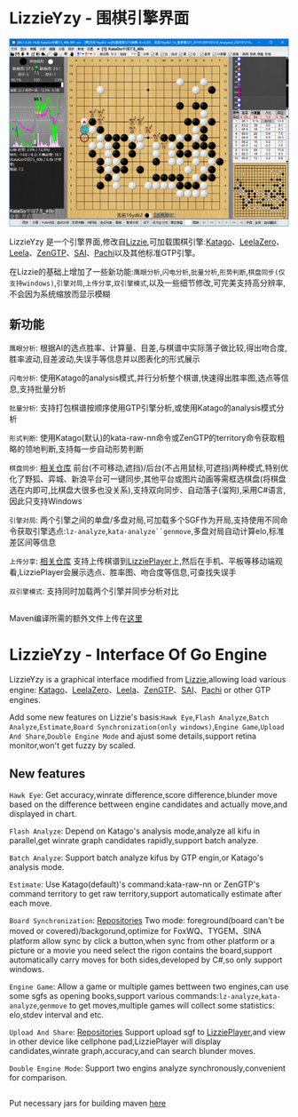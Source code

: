 # LizzieYzy - 围棋引擎界面
![screenshot](/screenshot.png?raw=true)

LizzieYzy 是一个引擎界面,修改自[Lizzie](https://github.com/featurecat/lizzie),可加载围棋引擎:[Katago](https://github.com/lightvector/KataGo)、[LeelaZero](https://github.com/leela-zero/leela-zero)、[Leela](https://github.com/gcp/Leela)、[ZenGTP](https://github.com/yzyray/ZenGTP)、[SAI](http://sai.unich.it)、[Pachi](https://github.com/pasky/pachi)以及其他标准GTP引擎。

在Lizzie的基础上增加了一些新功能:`鹰眼分析`,`闪电分析`,`批量分析`,`形势判断`,`棋盘同步(仅支持windows)`,`引擎对局`,`上传分享`,`双引擎模式`,以及一些细节修改,可完美支持高分辨率,不会因为系统缩放而显示模糊

## 新功能

`鹰眼分析`: 根据AI的选点胜率、计算量、目差,与棋谱中实际落子做比较,得出吻合度,胜率波动,目差波动,失误手等信息并以图表化的形式展示

`闪电分析`: 使用Katago的analysis模式,并行分析整个棋谱,快速得出胜率图,选点等信息,支持批量分析

`批量分析`: 支持打包棋谱按顺序使用GTP引擎分析,或使用Katago的analysis模式分析

`形式判断`: 使用Katago(默认)的kata-raw-nn命令或ZenGTP的territory命令获取粗略的领地判断,支持每一步自动形势判断

`棋盘同步`: [相关仓库](https://github.com/yzyray/readboard) 前台(不可移动,遮挡)/后台(不占用鼠标,可遮挡)两种模式,特别优化了野狐、弈城、新浪平台可一键同步,其他平台或图片动画等需框选棋盘(将棋盘选在内即可,比棋盘大很多也没关系),支持双向同步、自动落子(溜狗),采用C#语言,因此只支持Windows

`引擎对局`: 两个引擎之间的单盘/多盘对局,可加载多个SGF作为开局,支持使用不同命令获取引擎选点:`lz-analyze`,`kata-analyze``genmove`,多盘对局自动计算elo,标准差区间等信息

`上传分享`: [相关仓库](https://github.com/yzyray/LizziePlayer) 支持上传棋谱到[LizziePlayer](http://lizzieyzy.cn)上,然后在手机、平板等移动端观看,LizziePlayer会展示选点、胜率图、吻合度等信息,可查找失误手

`双引擎模式`: 支持同时加载两个引擎并同步分析对比

##

Maven编译所需的额外文件上传在[这里](https://pan.baidu.com/s/1q615GHD62F92mNZbTYfcxA?_at_=1623121084609#list/path=%2Fsharelink875943949-871813486621563%2F公开整合包%2Flib(编译用)&parentPath=%2Fsharelink875943949-871813486621563)

##

# LizzieYzy - Interface Of Go Engine

LizzieYzy is a graphical interface modified from [Lizzie](https://github.com/featurecat/lizzie),allowing load various engine: [Katago](https://github.com/lightvector/KataGo)、[LeelaZero](https://github.com/leela-zero/leela-zero)、[Leela](https://github.com/gcp/Leela)、[ZenGTP](https://github.com/yzyray/ZenGTP)、[SAI](http://sai.unich.it)、[Pachi](https://github.com/pasky/pachi) or other GTP engines.

Add some new features on Lizzie's basis:`Hawk Eye`,`Flash Analyze`,`Batch Analyze`,`Estimate`,`Board Synchronization(only windows)`,`Engine Game`,`Upload And Share`,`Double Engine Mode` and ajust some details,support retina monitor,won't get fuzzy by scaled.

## New features

`Hawk Eye`: Get accuracy,winrate difference,score difference,blunder move based on the difference bettween engine candidates and actually move,and displayed in chart.

`Flash Analyze`: Depend on Katago's analysis mode,analyze all kifu in parallel,get winrate graph candidates rapidly,support batch analyze.

`Batch Analyze`: Support batch analyze kifus by GTP engin,or Katago's analysis mode.

`Estimate`: Use Katago(default)'s command:kata-raw-nn or ZenGTP's command territory to get raw territory,support automatically estimate after each move.	

`Board Synchronization`: [Repositories](https://github.com/yzyray/readboard) Two mode: foreground(board can't be moved or covered)/backgorund,optimize for FoxWQ、TYGEM、SINA platform allow sync by click a button,when sync from other platform or a picture or a movie you need select the rigon contains the board,support automatically carry moves for both sides,developed by C#,so only support windows.

`Engine Game`: Allow a game or multiple games bettween two engines,can use some sgfs as opening books,support various commands:`lz-analyze`,`kata-analyze`,`genmove` to get moves,multiple games will collect some statistics: elo,stdev interval and etc.

`Upload And Share`: [Repositories](https://github.com/yzyray/LizziePlayer) Support upload sgf to [LizziePlayer](http://lizzieyzy.cn),and view in other device like cellphone pad,LizziePlayer will display candidates,winrate graph,accuracy,and can search blunder moves.

`Double Engine Mode`: Support two engins analyze synchronously,convenient for comparison.

##

Put necessary jars for building maven [here](https://pan.baidu.com/s/1q615GHD62F92mNZbTYfcxA?_at_=1623121084609#list/path=%2Fsharelink875943949-871813486621563%2F公开整合包%2Flib(编译用)&parentPath=%2Fsharelink875943949-871813486621563)
